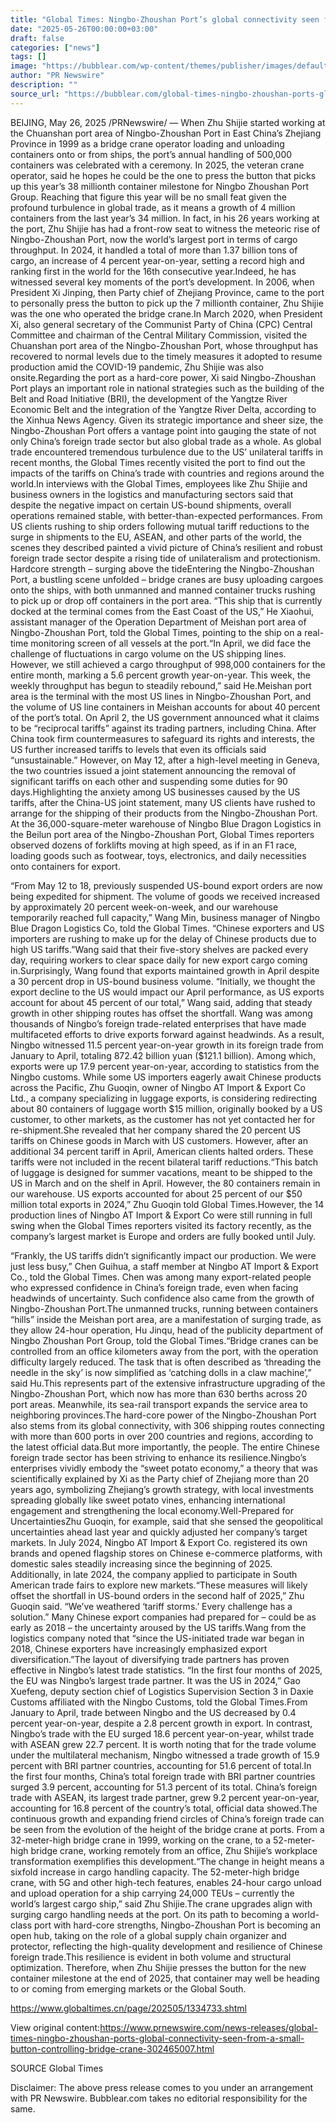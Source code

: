 ```yaml
---
title: "Global Times: Ningbo-Zhoushan Port’s global connectivity seen from a small button controlling bridge crane"
date: "2025-05-26T00:00:00+03:00"
draft: false
categories: ["news"]
tags: []
image: "https://bubblear.com/wp-content/themes/publisher/images/default-thumb/large.png"
author: "PR Newswire"
description: ""
source_url: "https://bubblear.com/global-times-ningbo-zhoushan-ports-global-connectivity-seen-from-a-small-button-controlling-bridge-crane/22442/"
---
```

BEIJING, May 26, 2025 /PRNewswire/ — When Zhu Shijie started working at the Chuanshan port area of Ningbo-Zhoushan Port in East China’s Zhejiang Province in 1999 as a bridge crane operator loading and unloading containers onto or from ships, the port’s annual handling of 500,000 containers was celebrated with a ceremony. In 2025, the veteran crane operator, said he hopes he could be the one to press the button that picks up this year’s 38 millionth container milestone for Ningbo Zhoushan Port Group. Reaching that figure this year will be no small feat given the profound turbulence in global trade, as it means a growth of 4 million containers from the last year’s 34 million. In fact, in his 26 years working at the port, Zhu Shijie has had a front-row seat to witness the meteoric rise of Ningbo-Zhoushan Port, now the world’s largest port in terms of cargo throughput. In 2024, it handled a total of more than 1.37 billion tons of cargo, an increase of 4 percent year-on-year, setting a record high and ranking first in the world for the 16th consecutive year.Indeed, he has witnessed several key moments of the port’s development. In 2006, when President Xi Jinping, then Party chief of Zhejiang Province, came to the port to personally press the button to pick up the 7 millionth container, Zhu Shijie was the one who operated the bridge crane.In March 2020, when President Xi, also general secretary of the Communist Party of China (CPC) Central Committee and chairman of the Central Military Commission, visited the Chuanshan port area of the Ningbo-Zhoushan Port, whose throughput has recovered to normal levels due to the timely measures it adopted to resume production amid the COVID-19 pandemic, Zhu Shijie was also onsite.Regarding the port as a hard-core power, Xi said Ningbo-Zhoushan Port plays an important role in national strategies such as the building of the Belt and Road Initiative (BRI), the development of the Yangtze River Economic Belt and the integration of the Yangtze River Delta, according to the Xinhua News Agency. Given its strategic importance and sheer size, the Ningbo-Zhoushan Port offers a vantage point into gauging the state of not only China’s foreign trade sector but also global trade as a whole. As global trade encountered tremendous turbulence due to the US’ unilateral tariffs in recent months, the Global Times recently visited the port to find out the impacts of the tariffs on China’s trade with countries and regions around the world.In interviews with the Global Times, employees like Zhu Shijie and business owners in the logistics and manufacturing sectors said that despite the negative impact on certain US-bound shipments, overall operations remained stable, with better-than-expected performances. From US clients rushing to ship orders following mutual tariff reductions to the surge in shipments to the EU, ASEAN, and other parts of the world, the scenes they described painted a vivid picture of China’s resilient and robust foreign trade sector despite a rising tide of unilateralism and protectionism. Hardcore strength – surging above the tideEntering the Ningbo-Zhoushan Port, a bustling scene unfolded – bridge cranes are busy uploading cargoes onto the ships, with both unmanned and manned container trucks rushing to pick up or drop off containers in the port area. “This ship that is currently docked at the terminal comes from the East Coast of the US,” He Xiaohui, assistant manager of the Operation Department of Meishan port area of Ningbo-Zhoushan Port, told the Global Times, pointing to the ship on a real-time monitoring screen of all vessels at the port.“In April, we did face the challenge of fluctuations in cargo volume on the US shipping lines. However, we still achieved a cargo throughput of 998,000 containers for the entire month, marking a 5.6 percent growth year-on-year. This week, the weekly throughput has begun to steadily rebound,” said He.Meishan port area is the terminal with the most US lines in Ningbo-Zhoushan Port, and the volume of US line containers in Meishan accounts for about 40 percent of the port’s total. On April 2, the US government announced what it claims to be “reciprocal tariffs” against its trading partners, including China. After China took firm countermeasures to safeguard its rights and interests, the US further increased tariffs to levels that even its officials said “unsustainable.” However, on May 12, after a high-level meeting in Geneva, the two countries issued a joint statement announcing the removal of significant tariffs on each other and suspending some duties for 90 days.Highlighting the anxiety among US businesses caused by the US tariffs, after the China-US joint statement, many US clients have rushed to arrange for the shipping of their products from the Ningbo-Zhoushan Port. At the 36,000-square-meter warehouse of Ningbo Blue Dragon Logistics in the Beilun port area of the Ningbo-Zhoushan Port, Global Times reporters observed dozens of forklifts moving at high speed, as if in an F1 race, loading goods such as footwear, toys, electronics, and daily necessities onto containers for export. 

“From May 12 to 18, previously suspended US-bound export orders are now being expedited for shipment. The volume of goods we received increased by approximately 20 percent week-on-week, and our warehouse temporarily reached full capacity,” Wang Min, business manager of Ningbo Blue Dragon Logistics Co, told the Global Times. “Chinese exporters and US importers are rushing to make up for the delay of Chinese products due to high US tariffs.”Wang said that their five-story shelves are packed every day, requiring workers to clear space daily for new export cargo coming in.Surprisingly, Wang found that exports maintained growth in April despite a 30 percent drop in US-bound business volume. “Initially, we thought the export decline to the US would impact our April performance, as US exports account for about 45 percent of our total,” Wang said, adding that steady growth in other shipping routes has offset the shortfall. Wang was among thousands of Ningbo’s foreign trade-related enterprises that have made multifaceted efforts to drive exports forward against headwinds. As a result, Ningbo witnessed 11.5 percent year-on-year growth in its foreign trade from January to April, totaling 872.42 billion yuan ($121.1 billion). Among which, exports were up 17.9 percent year-on-year, according to statistics from the Ningbo customs. While some US importers eagerly await Chinese products across the Pacific, Zhu Guoqin, owner of Ningbo AT Import & Export Co Ltd., a company specializing in luggage exports, is considering redirecting about 80 containers of luggage worth $15 million, originally booked by a US customer, to other markets, as the customer has not yet contacted her for re-shipment.She revealed that her company shared the 20 percent US tariffs on Chinese goods in March with US customers. However, after an additional 34 percent tariff in April, American clients halted orders. These tariffs were not included in the recent bilateral tariff reductions.“This batch of luggage is designed for summer vacations, meant to be shipped to the US in March and on the shelf in April. However, the 80 containers remain in our warehouse. US exports accounted for about 25 percent of our $50 million total exports in 2024,” Zhu Guoqin told Global Times.However, the 14 production lines of Ningbo AT Import & Export Co were still running in full swing when the Global Times reporters visited its factory recently, as the company’s largest market is Europe and orders are fully booked until July. 

“Frankly, the US tariffs didn’t significantly impact our production. We were just less busy,” Chen Guihua, a staff member at Ningbo AT Import & Export Co., told the Global Times. Chen was among many export-related people who expressed confidence in China’s foreign trade, even when facing headwinds of uncertainty. Such confidence also came from the growth of Ningbo-Zhoushan Port.The unmanned trucks, running between containers “hills” inside the Meishan port area, are a manifestation of surging trade, as they allow 24-hour operation, Hu Jinqu, head of the publicity department of Ningbo Zhoushan Port Group, told the Global Times.“Bridge cranes can be controlled from an office kilometers away from the port, with the operation difficulty largely reduced. The task that is often described as ‘threading the needle in the sky’ is now simplified as ‘catching dolls in a claw machine’,” said Hu.This represents part of the extensive infrastructure upgrading of the Ningbo-Zhoushan Port, which now has more than 630 berths across 20 port areas. Meanwhile, its sea-rail transport expands the service area to neighboring provinces.The hard-core power of the Ningbo-Zhoushan Port also stems from its global connectivity, with 306 shipping routes connecting with more than 600 ports in over 200 countries and regions, according to the latest official data.But more importantly, the people. The entire Chinese foreign trade sector has been striving to enhance its resilience.Ningbo’s enterprises vividly embody the “sweet potato economy,” a theory that was scientifically explained by Xi as the Party chief of Zhejiang more than 20 years ago, symbolizing Zhejiang’s growth strategy, with local investments spreading globally like sweet potato vines, enhancing international engagement and strengthening the local economy.Well-Prepared for UncertaintiesZhu Guoqin, for example, said that she sensed the geopolitical uncertainties ahead last year and quickly adjusted her company’s target markets. In July 2024, Ningbo AT Import & Export Co. registered its own brands and opened flagship stores on Chinese e-commerce platforms, with domestic sales steadily increasing since the beginning of 2025. Additionally, in late 2024, the company applied to participate in South American trade fairs to explore new markets.“These measures will likely offset the shortfall in US-bound orders in the second half of 2025,” Zhu Guoqin said. “We’ve weathered ‘tariff storms.’ Every challenge has a solution.” Many Chinese export companies had prepared for – could be as early as 2018 – the uncertainty aroused by the US tariffs.Wang from the logistics company noted that “since the US-initiated trade war began in 2018, Chinese exporters have increasingly emphasized export diversification.”The layout of diversifying trade partners has proven effective in Ningbo’s latest trade statistics. “In the first four months of 2025, the EU was Ningbo’s largest trade partner. It was the US in 2024,” Gao Xuefeng, deputy section chief of Logistics Supervision Section 3 in Daxie Customs affiliated with the Ningbo Customs, told the Global Times.From January to April, trade between Ningbo and the US decreased by 0.4 percent year-on-year, despite a 2.8 percent growth in export. In contrast, Ningbo’s trade with the EU surged 18.6 percent year-on-year, whilst trade with ASEAN grew 22.7 percent. It is worth noting that for the trade volume under the multilateral mechanism, Ningbo witnessed a trade growth of 15.9 percent with BRI partner countries, accounting for 51.6 percent of total.In the first four months, China’s total foreign trade with BRI partner countries surged 3.9 percent, accounting for 51.3 percent of its total. China’s foreign trade with ASEAN, its largest trade partner, grew 9.2 percent year-on-year, accounting for 16.8 percent of the country’s total, official data showed.The continuous growth and expanding friend circles of China’s foreign trade can be seen from the evolution of the height of the bridge crane at ports. From a 32-meter-high bridge crane in 1999, working on the crane, to a 52-meter-high bridge crane, working remotely from an office, Zhu Shijie’s workplace transformation exemplifies this development.“The change in height means a sixfold increase in cargo handling capacity. The 52-meter-high bridge crane, with 5G and other high-tech features, enables 24-hour cargo unload and upload operation for a ship carrying 24,000 TEUs – currently the world’s largest cargo ship,” said Zhu Shijie.The crane upgrades align with surging cargo handling needs at the port. On its path to becoming a world-class port with hard-core strengths, Ningbo-Zhoushan Port is becoming an open hub, taking on the role of a global supply chain organizer and protector, reflecting the high-quality development and resilience of Chinese foreign trade.This resilience is evident in both volume and structural optimization. Therefore, when Zhu Shijie presses the button for the new container milestone at the end of 2025, that container may well be heading to or coming from emerging markets or the Global South.

https://www.globaltimes.cn/page/202505/1334733.shtml

 View original content:https://www.prnewswire.com/news-releases/global-times-ningbo-zhoushan-ports-global-connectivity-seen-from-a-small-button-controlling-bridge-crane-302465007.html

SOURCE Global Times

 Disclaimer: The above press release comes to you under an arrangement with PR Newswire. Bubblear.com takes no editorial responsibility for the same.